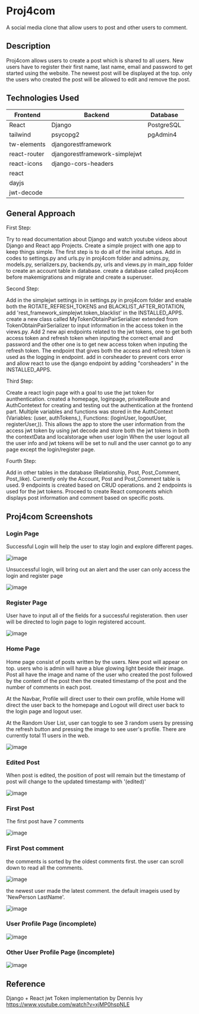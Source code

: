 # Proj4com
A social media clone that allow users to post and other users to comment.

## Description
Proj4com allows users to create a post which is shared to all users. 
New users have to register their first name, last name, email and password to get started using the website.
The newest post will be displayed at the top. only the users who created the post will be allowed to edit and remove the post.

## Technologies Used

|Frontend   |Backend  |Database |  
| ------------|-----------------|-----------------|
| React|    Django    | PostgreSQL |
|tailwind     |   psycopg2   | pgAdmin4 |
|tw-elements  | djangorestframework  |
|react-router |   djangorestframework-simplejwt  |
|react-icons  |    django-cors-headers   |
|react         |         |
|  dayjs        |        ||
| jwt-decode|


## General Approach

First Step:

Try to read documentation about Django and watch youtube videos about Django and React app Projects. Create a simple project with one app to keep things simple.
The first step is to do all of the iniital setups.
Add in codes to settings.py and urls.py in proj4com folder and admins.py, models.py, serializers.py, backends.py, urls and views.py in main_app folder to create an account table in database.
create a database called proj4com before makemigrations and migrate and create a superuser.

Second Step:

Add in the simplejwt settings in in settings.py in proj4com folder and enable both the ROTATE_REFRESH_TOKENS and BLACKLIST_AFTER_ROTATION, add 'rest_framework_simplejwt.token_blacklist' in the INSTALLED_APPS.
create a new class called MyTokenObtainPairSerializer extended from TokenObtainPairSerializer to input information in the access token in the views.py. 
Add 2 new api endpoints related to the jwt tokens, one to get both access token and refresh token when inputing the correct email and password and the other one is to get new access token when inputing the refresh token.
The endpoint that gives both the access and refresh token is used as the logging in endpoint. 
add in corsheader to prevent cors error and allow react to use the django endpoint by adding "corsheaders" in the INSTALLED_APPS.

Third Step:

Create a react login page with a goal to use the jwt token for aunthentication. 
created a homepage, loginpage, privateRoute and AuthContetext for creating and testing out the authentication at the frontend part.
Multiple variables and functions was stored in the AuthContext (Variables: (user, authTokens,), Functions: (loginUser, logoutUser, registerUser,)).
This allows the app to store the user information from the access jwt token by using jwt decode and store both the jwt tokens in both the contextData and localstorage when user login
When the user logout all the user info and jwt tokens will be set to null and the user cannot go to any page except the login/register page.

Fourth Step:

Add in other tables in the database (Relationship, Post, Post_Comment, Post_like). Currently only the Account, Post and Post_Comment table is used.
9 endpoints is created based on CRUD operations. and 2 endpoints is used for the jwt tokens. 
Proceed to create React components which displays post information and comment based on specific posts.


## Proj4com Screenshots

### Login Page

Successful Login will help the user to stay login and explore different pages. 

![image](https://user-images.githubusercontent.com/44399805/184562788-ccc88b26-7521-4302-a334-d3f6560e3139.png)

Unsuccessful login, will bring out an alert and the user can only access the login and register page

![image](https://user-images.githubusercontent.com/44399805/184563624-230123ee-98f2-4f09-bcaf-cefc2d83de14.png)


### Register Page

User have to input all of the fields for a successful registeration. then user will be directed to login page to login registered account.

![image](https://user-images.githubusercontent.com/44399805/184562816-3acbc446-5c89-418b-a540-5878794bdf3f.png)

### Home Page

Home page consist of posts written by the users. New post will appear on top. users who is admin will have a blue glowing light beside their image.
Post all have the image and name of the user who created the post followed by the content of the post then the created timestamp of the post and the number of comments in each post.

At the Navbar, Profile will direct user to their own profile, while Home will direct the user back to the homepage and Logout will direct user back to the login page and logout user.

At the Random User List, user can toggle to see 3 random users by pressing the refresh button and pressing the image to see user's profile. There are currently total 11 users in the web.

![image](https://user-images.githubusercontent.com/44399805/184562880-3c222b88-9ca3-4b74-aa99-efc8f2eb813b.png)

### Edited Post

When post is edited, the position of post will remain but the timestamp of post will change to the updated timestamp with '(edited)'

![image](https://user-images.githubusercontent.com/44399805/184564289-5f930794-d4cb-4cdf-b4e9-5fda19a37b11.png)

### First Post

The first post have 7 comments

![image](https://user-images.githubusercontent.com/44399805/184562908-4579a3a1-156a-4f09-a5a4-5c6c5260ecb3.png)

### First Post comment

the comments is sorted by the oldest comments first. the user can scroll down to read all the comments.

![image](https://user-images.githubusercontent.com/44399805/184563239-330d498e-56b8-47ae-98cd-a91e0bddbf86.png)

the newest user made the latest comment. the default imageis used by 'NewPerson LastName'.

![image](https://user-images.githubusercontent.com/44399805/184563249-bcf44619-1f91-4376-8028-0fcb424763cc.png)

### User Profile Page (incomplete)

![image](https://user-images.githubusercontent.com/44399805/184563297-e2f50937-be64-465d-8d0d-218ff1dd2049.png)

### Other User Profile Page (incomplete)

![image](https://user-images.githubusercontent.com/44399805/184563348-3b099386-bb54-41da-8810-8f24ebb3f6c0.png)



## Reference

Django + React jwt Token implementation by Dennis Ivy
https://www.youtube.com/watch?v=xjMP0hspNLE











